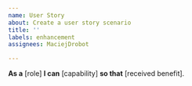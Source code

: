 ```yaml
---
name: User Story
about: Create a user story scenario
title: ''
labels: enhancement
assignees: MaciejDrobot

---
```


**As a** [role] **I can** [capability] **so that** [received benefit].
